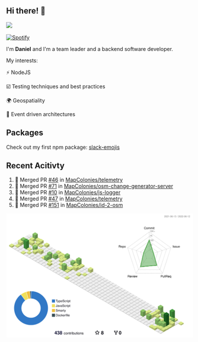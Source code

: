 ## Hi there! 👋

<p>
  <img src="https://github-readme-stats.vercel.app/api?username=syncush&theme=tokyonight">
</p>

[![Spotify](https://novatorem-rust.vercel.app/api/spotify)](https://open.spotify.com/user/syncush)

I'm **Daniel** and I'm a team leader and a backend software developer.

My interests:

⚡ NodeJS

☑️ Testing techniques and best practices

🌍 Geospatiality

🧠 Event driven architectures

## Packages
Check out my first npm package: [slack-emojis](https://www.npmjs.com/package/slack-emojis)

## Recent Acitivty
<!--START_SECTION:activity-->
1. 🎉 Merged PR [#46](https://github.com/MapColonies/telemetry/pull/46) in [MapColonies/telemetry](https://github.com/MapColonies/telemetry)
2. 🎉 Merged PR [#71](https://github.com/MapColonies/osm-change-generator-server/pull/71) in [MapColonies/osm-change-generator-server](https://github.com/MapColonies/osm-change-generator-server)
3. 🎉 Merged PR [#10](https://github.com/MapColonies/js-logger/pull/10) in [MapColonies/js-logger](https://github.com/MapColonies/js-logger)
4. 🎉 Merged PR [#47](https://github.com/MapColonies/telemetry/pull/47) in [MapColonies/telemetry](https://github.com/MapColonies/telemetry)
5. 🎉 Merged PR [#151](https://github.com/MapColonies/id-2-osm/pull/151) in [MapColonies/id-2-osm](https://github.com/MapColonies/id-2-osm)
<!--END_SECTION:activity-->

![contrib](./profile-3d-contrib/profile-green-animate.svg)
